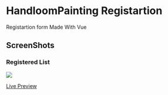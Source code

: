 # HandloomPainting Registartion

Registartion form Made With Vue

## ScreenShots

### Registered List
<image src="https://github.com/ajaykaju/HandloomPainting/blob/main/screenshots/schoolreg.PNG?raw=true">
  
[Live Preview](https://schoolreg-59028.web.app/)
 


